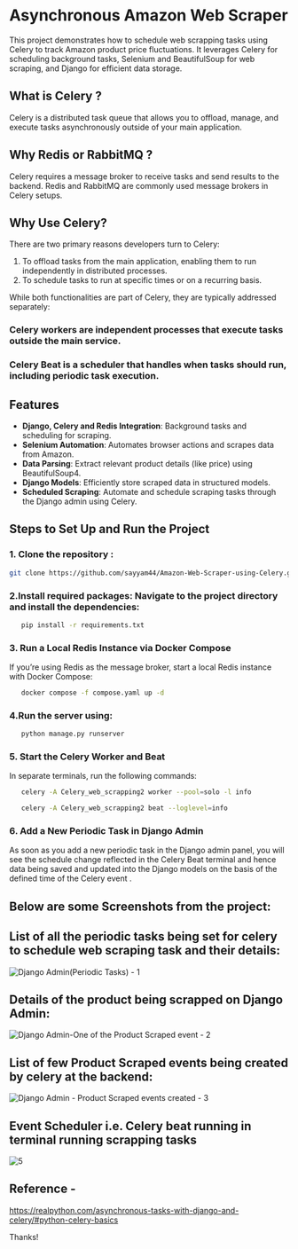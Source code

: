 # Asynchronous Amazon Web Scraper
This project demonstrates how to schedule web scrapping tasks using Celery to track Amazon product price fluctuations. It leverages Celery for scheduling background tasks, Selenium and BeautifulSoup for web scraping, and Django for efficient data storage.

## What is Celery ?
Celery is a distributed task queue that allows you to offload, manage, and execute tasks asynchronously outside of your main application.

## Why Redis or RabbitMQ ?
Celery requires a message broker to receive tasks and send results to the backend. Redis and RabbitMQ are commonly used message brokers in Celery setups.

## Why Use Celery?
There are two primary reasons developers turn to Celery:

1) To offload tasks from the main application, enabling them to run independently in distributed processes.
2) To schedule tasks to run at specific times or on a recurring basis.
   
While both functionalities are part of Celery, they are typically addressed separately:
### Celery workers are independent processes that execute tasks outside the main service.
### Celery Beat is a scheduler that handles when tasks should run, including periodic task execution.


## Features
- **Django, Celery and Redis Integration**: Background tasks and scheduling for scraping.
- **Selenium Automation**: Automates browser actions and scrapes data from Amazon.
- **Data Parsing**: Extract relevant product details (like price) using BeautifulSoup4.
- **Django Models**: Efficiently store scraped data in structured models.
- **Scheduled Scraping**: Automate and schedule scraping tasks through the Django admin using Celery.

## Steps to Set Up and Run the Project
### 1. Clone the repository :
   ```bash
   git clone https://github.com/sayyam44/Amazon-Web-Scraper-using-Celery.git
   ```
   
### 2.Install required packages: Navigate to the project directory and install the dependencies:
```bash
   pip install -r requirements.txt
```

### 3. Run a Local Redis Instance via Docker Compose
If you’re using Redis as the message broker, start a local Redis instance with Docker Compose:
```bash
   docker compose -f compose.yaml up -d
```
### 4.Run the server using:
```bash
   python manage.py runserver
```

### 5. Start the Celery Worker and Beat
In separate terminals, run the following commands:
```bash
   celery -A Celery_web_scrapping2 worker --pool=solo -l info
```
```bash
   celery -A Celery_web_scrapping2 beat --loglevel=info
```
### 6. Add a New Periodic Task in Django Admin
As soon as you add a new periodic task in the Django admin panel, you will see the schedule change reflected in the Celery Beat terminal and hence data being saved and updated into the Django models on the basis of the defined time of the Celery event .

## Below are some Screenshots from the project:

## List of all the periodic tasks being set for celery to schedule web scraping task and their details:
![Django Admin(Periodic Tasks) - 1](https://github.com/user-attachments/assets/a0ac7721-392d-44e0-b563-de4499004cfd)

## Details of the product being scrapped on Django Admin:
![Django Admin-One of the Product Scraped event - 2](https://github.com/user-attachments/assets/d0ef9c2a-2096-4c4e-a458-84ccbe52254d)

## List of few Product Scraped events being created by celery at the backend:
![Django Admin - Product Scraped events created - 3](https://github.com/user-attachments/assets/de9624c1-6027-4d25-bd5f-a7c1cf6a824b)

## Event Scheduler i.e. Celery beat running in terminal running scrapping tasks
![5](https://github.com/user-attachments/assets/7acb8579-6276-495d-b967-9fbb4711a6c9)

## Reference - 
https://realpython.com/asynchronous-tasks-with-django-and-celery/#python-celery-basics

Thanks!
